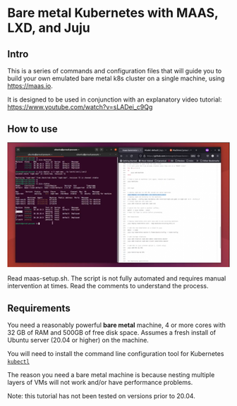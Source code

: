 # Bare metal Kubernetes with MAAS, LXD, and Juju

## Intro

This is a series of commands and configuration files that will guide you to build your own emulated bare metal k8s cluster on a single machine, using <https://maas.io>.

It is designed to be used in conjunction with an explanatory video tutorial: <https://www.youtube.com/watch?v=sLADei_c9Qg>

## How to use

[![alt-text](./video/bare-metal-kubernetes-hands-on-tutorial-with-maas-and-juju-[sladei_c9qg].png "Hover text")](./video/bare-metal-kubernetes-hands-on-tutorial-with-maas-and-juju-[sladei_c9qg].mp4)

Read maas-setup.sh. The script is not fully automated and requires manual intervention at times. Read the comments to understand the process.

## Requirements

You need a reasonably powerful **bare metal** machine, 4 or more cores with 32 GB of RAM and 500GB of free disk space. Assumes a fresh install of Ubuntu server (20.04 or higher) on the machine.

You will need to install the command line configuration tool for Kubernetes [`kubectl`](https://kubernetes.io/docs/tasks/tools/install-kubectl-linux/)

The reason you need a bare metal machine is because nesting multiple layers of VMs will not work and/or have performance problems.

Note: this tutorial has not been tested on versions prior to 20.04.
